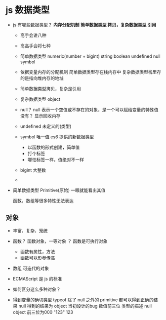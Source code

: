 # js 数据类型

- js 有哪些数据类型？ 
  **内存分配机制**
  **简单数据类型 拷贝，复杂数据类型 引用**
  - 高手会讲八种
  - 高高手会将七种
  - 简单数据类型 
    numeric(number + bigint) string boolean undefined null symbol 
  - 依据变量内存的分配机制 简单数据类型存在栈内存中 复杂数据类型栈里存的是指向堆内存的地址
  - 简单数据类型拷贝，复杂是引用
  - 复杂数据类型
    object 

  - null？
    null 表示一个空值或不存在的对象，是一个可以赋给变量的特殊值
    没有？
    显示回收内存

  - undefined 未定义的(类型)
  - symbol 唯一值   es6 提供的新数据类型
    - 以函数的形式创建，简单值
    - 打个标签
    - 哪怕标签一样，值绝对不一样
  - bigint 大整数
  - 

- 简单数据类型 Primitive(原始)
  一眼就能看出其值

  函数，数组等很多特性无法表达

## 对象
  
  - 丰富，复杂，笼统
  - 函数？ 函数对象，一等对象 ？ 函数是可执行对象
    - 函数有属性，方法
    - 函数可以形参传递
  - 数组  可迭代的对象

  - ECMAScript 是 js 的标准

  - 如何区分这么多种对象？
  - 得到变量的确切类型
    typeof 除了 null 之外的 primitive 都可以得到正确的结果
    null 得到的结果为 object  当初设计的bug
    数值前三位 类型的描述  null object 前三位为000 
    "123"  123